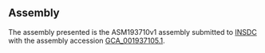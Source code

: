 

Assembly
--------

The assembly presented is the ASM193710v1 assembly submitted to
[INSDC](http://www.insdc.org) with the assembly accession
[GCA\_001937105.1](http://www.ebi.ac.uk/ena/data/view/GCA_001937105.1).
